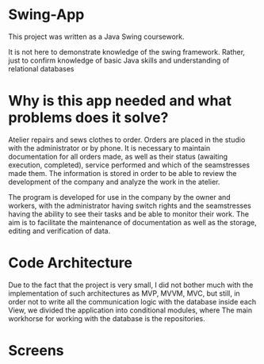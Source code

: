 # Swing-App
This project was written as a Java Swing coursework.

It is not here to demonstrate knowledge of the swing framework.
Rather, just to confirm knowledge of basic Java skills and understanding of relational databases

# Why is this app needed and what problems does it solve?

Atelier repairs and sews clothes to order. Orders are placed in the studio with the administrator or by phone.
It is necessary to maintain documentation for all orders made, as well as their status (awaiting execution, completed), service performed and which of the seamstresses made them.
The information is stored in order to be able to review the development of the company and analyze the work in the atelier.

The program is developed for use in the company by the owner and workers, with the administrator having switch rights and the seamstresses having the ability to see their tasks and be able to monitor their work. 
The aim is to facilitate the maintenance of documentation as well as the storage, editing and verification of data.

# Code Architecture

Due to the fact that the project is very small, I did not bother much with the implementation of such architectures as MVP, MVVM, MVC, but still, in order not to write all the communication logic with the database inside each View, we divided the application into conditional modules, where The main workhorse for working with the database is the repositories.

# Screens


